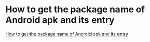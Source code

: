 # How to get the package name of Android apk and its entry
[How to get the package name of Android apk and its entry](https://aiwithcloud.com/2022/09/15/how_to_get_the_package_name_of_android_apk_and_its_entry/)